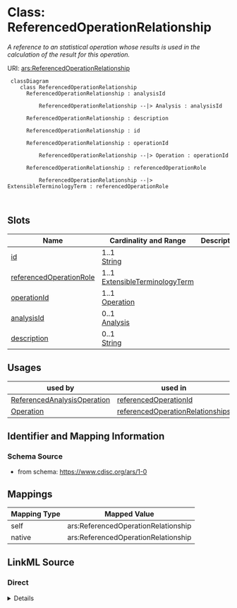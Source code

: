 # Class: ReferencedOperationRelationship


_A reference to an statistical operation whose results is used in the calculation of the result for this operation._





URI: [ars:ReferencedOperationRelationship](https://www.cdisc.org/ars/1-0/ReferencedOperationRelationship)



```mermaid
 classDiagram
    class ReferencedOperationRelationship
      ReferencedOperationRelationship : analysisId
        
          ReferencedOperationRelationship --|> Analysis : analysisId
        
      ReferencedOperationRelationship : description
        
      ReferencedOperationRelationship : id
        
      ReferencedOperationRelationship : operationId
        
          ReferencedOperationRelationship --|> Operation : operationId
        
      ReferencedOperationRelationship : referencedOperationRole
        
          ReferencedOperationRelationship --|> ExtensibleTerminologyTerm : referencedOperationRole
        
      
```




<!-- no inheritance hierarchy -->


## Slots

| Name | Cardinality and Range | Description | Inheritance |
| ---  | --- | --- | --- |
| [id](id.md) | 1..1 <br/> [String](String.md) |  | direct |
| [referencedOperationRole](referencedOperationRole.md) | 1..1 <br/> [ExtensibleTerminologyTerm](ExtensibleTerminologyTerm.md) |  | direct |
| [operationId](operationId.md) | 1..1 <br/> [Operation](Operation.md) |  | direct |
| [analysisId](analysisId.md) | 0..1 <br/> [Analysis](Analysis.md) |  | direct |
| [description](description.md) | 0..1 <br/> [String](String.md) |  | direct |





## Usages

| used by | used in | type | used |
| ---  | --- | --- | --- |
| [ReferencedAnalysisOperation](ReferencedAnalysisOperation.md) | [referencedOperationId](referencedOperationId.md) | range | [ReferencedOperationRelationship](ReferencedOperationRelationship.md) |
| [Operation](Operation.md) | [referencedOperationRelationships](referencedOperationRelationships.md) | range | [ReferencedOperationRelationship](ReferencedOperationRelationship.md) |






## Identifier and Mapping Information







### Schema Source


* from schema: https://www.cdisc.org/ars/1-0





## Mappings

| Mapping Type | Mapped Value |
| ---  | ---  |
| self | ars:ReferencedOperationRelationship |
| native | ars:ReferencedOperationRelationship |





## LinkML Source

<!-- TODO: investigate https://stackoverflow.com/questions/37606292/how-to-create-tabbed-code-blocks-in-mkdocs-or-sphinx -->

### Direct

<details>
```yaml
name: ReferencedOperationRelationship
description: A reference to an statistical operation whose results is used in the
  calculation of the result for this operation.
from_schema: https://www.cdisc.org/ars/1-0
rank: 1000
slots:
- id
- referencedOperationRole
- operationId
- analysisId
- description

```
</details>

### Induced

<details>
```yaml
name: ReferencedOperationRelationship
description: A reference to an statistical operation whose results is used in the
  calculation of the result for this operation.
from_schema: https://www.cdisc.org/ars/1-0
rank: 1000
attributes:
  id:
    name: id
    from_schema: https://www.cdisc.org/ars/1-0
    rank: 1000
    identifier: true
    alias: id
    owner: ReferencedOperationRelationship
    domain_of:
    - ReportingEvent
    - AnalysisCategorization
    - AnalysisCategory
    - Analysis
    - AnalysisMethod
    - Operation
    - ReferencedOperationRelationship
    - Output
    - OutputDisplay
    - DisplaySubSection
    - AnalysisSet
    - GroupingFactor
    - Group
    - DataSubset
    - ReferenceDocument
    - TerminologyExtension
    - SponsorTerm
    range: string
    required: true
  referencedOperationRole:
    name: referencedOperationRole
    from_schema: https://www.cdisc.org/ars/1-0
    rank: 1000
    alias: referencedOperationRole
    owner: ReferencedOperationRelationship
    domain_of:
    - ReferencedOperationRelationship
    range: ExtensibleTerminologyTerm
    required: true
    any_of:
    - range: OperationRole
    - range: SponsorOperationRole
  operationId:
    name: operationId
    from_schema: https://www.cdisc.org/ars/1-0
    rank: 1000
    alias: operationId
    owner: ReferencedOperationRelationship
    domain_of:
    - OperationResult
    - ReferencedOperationRelationship
    range: Operation
    required: true
    inlined: false
  analysisId:
    name: analysisId
    from_schema: https://www.cdisc.org/ars/1-0
    rank: 1000
    multivalued: false
    alias: analysisId
    owner: ReferencedOperationRelationship
    domain_of:
    - OrderedListItem
    - ReferencedAnalysisOperation
    - ReferencedOperationRelationship
    range: Analysis
    inlined: false
  description:
    name: description
    from_schema: https://www.cdisc.org/ars/1-0
    rank: 1000
    alias: description
    owner: ReferencedOperationRelationship
    domain_of:
    - Analysis
    - AnalysisMethod
    - ReferencedOperationRelationship
    - CodeParameter
    - SponsorTerm
    range: string

```
</details>